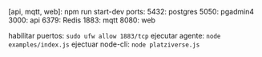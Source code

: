 [api, mqtt, web]: npm run start-dev
ports:
5432: postgres
5050: pgadmin4
3000: api
6379: Redis
1883: mqtt
8080: web

habilitar puertos: `sudo ufw allow 1883/tcp`
ejecutar agente: `node examples/index.js`
ejectuar node-cli: `node platziverse.js`